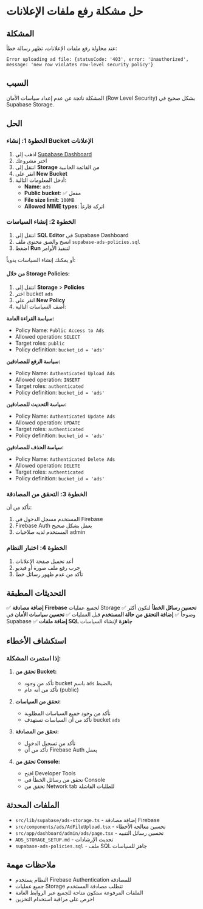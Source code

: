 # حل مشكلة رفع ملفات الإعلانات

## المشكلة

عند محاولة رفع ملفات الإعلانات، تظهر رسالة خطأ:
```
Error uploading ad file: {statusCode: '403', error: 'Unauthorized', message: 'new row violates row-level security policy'}
```

## السبب

المشكلة ناتجة عن عدم إعداد سياسات الأمان (Row Level Security) بشكل صحيح في Supabase Storage.

## الحل

### الخطوة 1: إنشاء Bucket الإعلانات

1. اذهب إلى [Supabase Dashboard](https://supabase.com/dashboard)
2. اختر مشروعك
3. انتقل إلى **Storage** من القائمة الجانبية
4. انقر على **New Bucket**
5. أدخل المعلومات التالية:
   - **Name**: `ads`
   - **Public bucket**: ✅ مفعل
   - **File size limit**: `100MB`
   - **Allowed MIME types**: اتركه فارغاً

### الخطوة 2: إنشاء السياسات

1. انتقل إلى **SQL Editor** في Supabase Dashboard
2. انسخ والصق محتوى ملف `supabase-ads-policies.sql`
3. اضغط **Run** لتنفيذ الأوامر

أو يمكنك إنشاء السياسات يدوياً:

#### من خلال Storage Policies:
1. انتقل إلى **Storage** > **Policies**
2. اختر bucket `ads`
3. انقر على **New Policy**
4. أضف السياسات التالية:

**سياسة القراءة العامة:**
- Policy Name: `Public Access to Ads`
- Allowed operation: `SELECT`
- Target roles: `public`
- Policy definition: `bucket_id = 'ads'`

**سياسة الرفع للمصادقين:**
- Policy Name: `Authenticated Upload Ads`
- Allowed operation: `INSERT`
- Target roles: `authenticated`
- Policy definition: `bucket_id = 'ads'`

**سياسة التحديث للمصادقين:**
- Policy Name: `Authenticated Update Ads`
- Allowed operation: `UPDATE`
- Target roles: `authenticated`
- Policy definition: `bucket_id = 'ads'`

**سياسة الحذف للمصادقين:**
- Policy Name: `Authenticated Delete Ads`
- Allowed operation: `DELETE`
- Target roles: `authenticated`
- Policy definition: `bucket_id = 'ads'`

### الخطوة 3: التحقق من المصادقة

تأكد من أن:
1. المستخدم مسجل الدخول في Firebase
2. Firebase Auth يعمل بشكل صحيح
3. المستخدم لديه صلاحيات admin

### الخطوة 4: اختبار النظام

1. أعد تحميل صفحة الإعلانات
2. جرب رفع ملف صورة أو فيديو
3. تأكد من عدم ظهور رسائل خطأ

## التحديثات المطبقة

✅ **إضافة مصادقة Firebase** لجميع عمليات Storage
✅ **تحسين رسائل الخطأ** لتكون أكثر وضوحاً
✅ **إضافة التحقق من حالة المستخدم** قبل العمليات
✅ **تحسين سياسات الأمان** في Supabase
✅ **إضافة ملفات SQL جاهزة** لإنشاء السياسات

## استكشاف الأخطاء

### إذا استمرت المشكلة:

1. **تحقق من Bucket:**
   - تأكد من وجود bucket باسم `ads` بالضبط
   - تأكد من أنه عام (public)

2. **تحقق من السياسات:**
   - تأكد من وجود جميع السياسات المطلوبة
   - تأكد من أن السياسات تستهدف bucket `ads`

3. **تحقق من المصادقة:**
   - تأكد من تسجيل الدخول
   - تأكد من أن Firebase Auth يعمل

4. **تحقق من Console:**
   - افتح Developer Tools
   - تحقق من رسائل الخطأ في Console
   - تحقق من Network tab للطلبات الفاشلة

## الملفات المحدثة

- `src/lib/supabase/ads-storage.ts` - إضافة مصادقة Firebase
- `src/components/ads/AdFileUpload.tsx` - تحسين معالجة الأخطاء
- `src/app/dashboard/admin/ads/page.tsx` - تحسين رسائل التنبيه
- `ADS_STORAGE_SETUP.md` - تحديث الإرشادات
- `supabase-ads-policies.sql` - ملف SQL جاهز للسياسات

## ملاحظات مهمة

- النظام يستخدم Firebase Authentication للمصادقة
- جميع عمليات Storage تتطلب مصادقة المستخدم
- الملفات المرفوعة ستكون متاحة للجميع عبر الروابط العامة
- احرص على مراقبة استخدام التخزين

